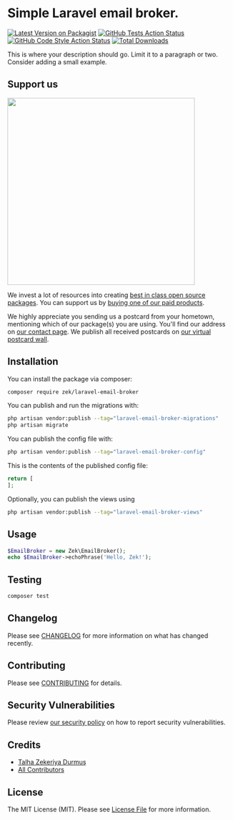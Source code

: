 # Simple Laravel email broker.

[![Latest Version on Packagist](https://img.shields.io/packagist/v/zek/laravel-email-broker.svg?style=flat-square)](https://packagist.org/packages/zek/laravel-email-broker)
[![GitHub Tests Action Status](https://img.shields.io/github/actions/workflow/status/zek/laravel-email-broker/run-tests.yml?branch=main&label=tests&style=flat-square)](https://github.com/zek/laravel-email-broker/actions?query=workflow%3Arun-tests+branch%3Amain)
[![GitHub Code Style Action Status](https://img.shields.io/github/actions/workflow/status/zek/laravel-email-broker/fix-php-code-style-issues.yml?branch=main&label=code%20style&style=flat-square)](https://github.com/zek/laravel-email-broker/actions?query=workflow%3A"Fix+PHP+code+style+issues"+branch%3Amain)
[![Total Downloads](https://img.shields.io/packagist/dt/zek/laravel-email-broker.svg?style=flat-square)](https://packagist.org/packages/zek/laravel-email-broker)

This is where your description should go. Limit it to a paragraph or two. Consider adding a small example.

## Support us

[<img src="https://github-ads.s3.eu-central-1.amazonaws.com/laravel-email-broker.jpg?t=1" width="419px" />](https://spatie.be/github-ad-click/laravel-email-broker)

We invest a lot of resources into creating [best in class open source packages](https://spatie.be/open-source). You can support us by [buying one of our paid products](https://spatie.be/open-source/support-us).

We highly appreciate you sending us a postcard from your hometown, mentioning which of our package(s) you are using. You'll find our address on [our contact page](https://spatie.be/about-us). We publish all received postcards on [our virtual postcard wall](https://spatie.be/open-source/postcards).

## Installation

You can install the package via composer:

```bash
composer require zek/laravel-email-broker
```

You can publish and run the migrations with:

```bash
php artisan vendor:publish --tag="laravel-email-broker-migrations"
php artisan migrate
```

You can publish the config file with:

```bash
php artisan vendor:publish --tag="laravel-email-broker-config"
```

This is the contents of the published config file:

```php
return [
];
```

Optionally, you can publish the views using

```bash
php artisan vendor:publish --tag="laravel-email-broker-views"
```

## Usage

```php
$EmailBroker = new Zek\EmailBroker();
echo $EmailBroker->echoPhrase('Hello, Zek!');
```

## Testing

```bash
composer test
```

## Changelog

Please see [CHANGELOG](CHANGELOG.md) for more information on what has changed recently.

## Contributing

Please see [CONTRIBUTING](CONTRIBUTING.md) for details.

## Security Vulnerabilities

Please review [our security policy](../../security/policy) on how to report security vulnerabilities.

## Credits

- [Talha Zekeriya Durmuş](https://github.com/zek)
- [All Contributors](../../contributors)

## License

The MIT License (MIT). Please see [License File](LICENSE.md) for more information.
